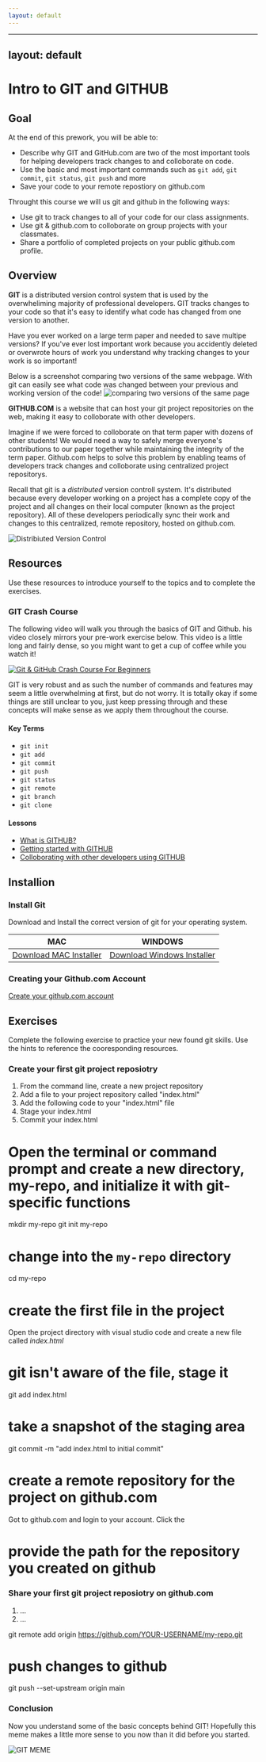 ```yaml
---
layout: default
---
```


---
layout: default
---
# Intro to GIT and GITHUB

## Goal

At the end of this prework, you will be able to:
- Describe why GIT and GitHub.com are two of the most important tools for helping developers track changes to and colloborate on code.
- Use the basic and most important commands such as `git add`, `git commit`, `git status`, `git push` and more
- Save your code to your remote repostiory on github.com

Throught this course we will us git and github in the following ways:
- Use git to track changes to all of your code for our class assignments.
- Use git & github.com to colloborate on group projects with your classmates.
- Share a portfolio of completed projects on your public github.com profile.

## Overview

**GIT** is a distributed version control system that is used by the overwheliming majority of professional developers.  GIT tracks changes to your code so that it's easy to identify what code has changed from one version to another.

Have you ever worked on a large term paper and needed to save multipe versions? If you've ever lost important work because you accidently deleted or overwrote hours of work you understand why tracking changes to your work is so important! 

Below is a screenshot comparing two versions of the same webpage. With git can easily see what code was changed between your previous and working version of the code!
![comparing two versions of the same page](/imgs/module1/git_compare.png)

**GITHUB.COM** is a website that can host your git project repositories on the web, making it easy to colloborate with other developers.  

Imagine if we were forced to colloborate on that term paper with dozens of other students! We would need a way to safely merge everyone's contributions to our paper together while maintaining the integrity of the term paper. Github.com helps to solve this problem by enabling teams of developers track changes and colloborate using centralized project repositorys.

Recall that git is a *distributed* version controll system. It's distributed because every developer working on a project has a complete copy of the project and all changes on their local computer (known as the project repository). All of these developers periodically sync their work and changes to this centralized, remote repository, hosted on github.com.  

![Distribiuted Version Control](/imgs/module1/git_distributed.png)

## Resources
Use these resources to introduce yourself to the topics and to complete the exercises.

### GIT Crash Course

The following video will walk you through the basics of GIT and Github. his video closely mirrors your pre-work exercise below. This video is a little long and fairly dense, so you might want to get a cup of coffee while you watch it!

[![Git & GitHub Crash Course For Beginners](http://i3.ytimg.com/vi/SWYqp7iY_Tc/hqdefault.jpg)](https://www.youtube.com/watch?v=SWYqp7iY_Tc)

GIT is very robust and as such the number of commands and features may seem a little overwhelming at first, but do not worry. It is totally okay if some things are still unclear to you, just keep pressing through and these concepts will make sense as we apply them throughout the course.

#### Key Terms
* `git init`
* `git add`
* `git commit`
* `git push`
* `git status`
* `git remote`
* `git branch`
* `git clone`


#### Lessons
* [What is GITHUB?]()
* [Getting started with GITHUB]()
* [Colloborating with other developers using GITHUB]()


## Installion

### Install Git
Download and Install the correct version of git for your operating system.

MAC | WINDOWS
|---|---|
[Download MAC Installer](https://sourceforge.net/projects/git-osx-installer/files/) | [Download Windows Installer](https://gitforwindows.org/)

### Creating your Github.com Account
[Create your github.com account]()

## Exercises

Complete the following exercise to practice your new found git skills. Use the hints to reference the cooresponding resources.

### Create your first git project reposiotry

1. From the command line, create a new project repository
2. Add a file to your project repository called "index.html"
3. Add the following code to your "index.html" file
4. Stage your index.html
5. Commit your index.html

# Open the terminal or command prompt and create a new directory, my-repo, and initialize it with git-specific functions
mkdir my-repo
git init my-repo

# change into the `my-repo` directory
cd my-repo

# create the first file in the project
Open the project directory with visual studio code and create a new file called *index.html*

# git isn't aware of the file, stage it
git add index.html

# take a snapshot of the staging area
git commit -m "add index.html to initial commit"

# create a remote repository for the project on github.com
Got to github.com and login to your account.  Click the 
# provide the path for the repository you created on github

### Share your first git project reposiotry on github.com
1. ...
2. ...

git remote add origin https://github.com/YOUR-USERNAME/my-repo.git

# push changes to github
git push --set-upstream origin main

### Conclusion 
Now you understand some of the basic concepts behind GIT! Hopefully this meme makes a little more sense to you now than it did before you started. 


![GIT MEME](TODO)

